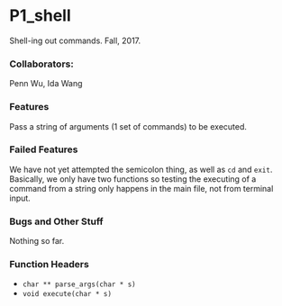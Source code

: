 # P1_shell
Shell-ing out commands.
Fall, 2017.

### Collaborators:
Penn Wu, Ida Wang

### Features
Pass a string of arguments (1 set of commands) to be executed.

### Failed Features
We have not yet attempted the semicolon thing, as well as `cd` and `exit`. Basically, we only have two functions so testing the executing of a command from a string only happens in the main file, not from terminal input.

### Bugs and Other Stuff
Nothing so far.

### Function Headers
- `char ** parse_args(char * s)`
- `void execute(char * s)`